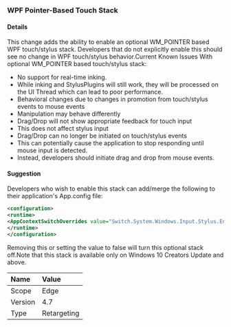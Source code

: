 ### WPF Pointer-Based Touch Stack

#### Details

This change adds the ability to enable an optional WM_POINTER based WPF touch/stylus stack.  Developers that do not explicitly enable this should see no change in WPF touch/stylus behavior.Current Known Issues With optional WM_POINTER based touch/stylus stack:

- No support for real-time inking.
- While inking and StylusPlugins will still work, they will be processed on the UI Thread which can lead to poor performance.
- Behavioral changes due to changes in promotion from touch/stylus events to mouse events
- Manipulation may behave differently
- Drag/Drop will not show appropriate feedback for touch input
- This does not affect stylus input
- Drag/Drop can no longer be initiated on touch/stylus events
- This can potentially cause the application to stop responding until mouse input is detected.
- Instead, developers should initiate drag and drop from mouse events.

#### Suggestion

Developers who wish to enable this stack can add/merge the following to their application's App.config file:

```xml
<configuration>
<runtime>
<AppContextSwitchOverrides value="Switch.System.Windows.Input.Stylus.EnablePointerSupport=true"/>
</runtime>
</configuration>
```

Removing this or setting the value to false will turn this optional stack off.Note that this stack is available only on Windows 10 Creators Update and above.

| Name    | Value       |
|:--------|:------------|
| Scope   | Edge        |
| Version | 4.7         |
| Type    | Retargeting |
